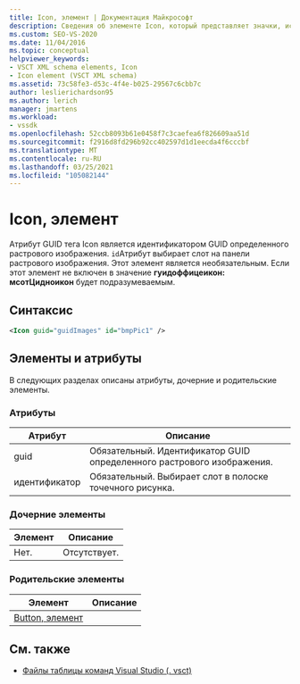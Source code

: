```yaml
---
title: Icon, элемент | Документация Майкрософт
description: Сведения об элементе Icon, который представляет значки, используемые в расширениях интегрированной среды разработки Visual Studio, включая атрибуты для точечного рисунка и область точечного рисунка.
ms.custom: SEO-VS-2020
ms.date: 11/04/2016
ms.topic: conceptual
helpviewer_keywords:
- VSCT XML schema elements, Icon
- Icon element (VSCT XML schema)
ms.assetid: 73c58fe3-d53c-4f4e-b025-29567c6cbb7c
author: leslierichardson95
ms.author: lerich
manager: jmartens
ms.workload:
- vssdk
ms.openlocfilehash: 52ccb8093b61e0458f7c3caefea6f826609aa51d
ms.sourcegitcommit: f2916d8fd296b92cc402597d1d1eecda4f6cccbf
ms.translationtype: MT
ms.contentlocale: ru-RU
ms.lasthandoff: 03/25/2021
ms.locfileid: "105082144"
---
```

# <a name="icon-element"></a>Icon, элемент
Атрибут GUID тега Icon является идентификатором GUID определенного растрового изображения. `id`Атрибут выбирает слот на панели растрового изображения. Этот элемент является необязательным. Если этот элемент не включен в значение **гуидоффицеикон: мсотЦидноикон** будет подразумеваемым.

## <a name="syntax"></a>Синтаксис

```xml
<Icon guid="guidImages" id="bmpPic1" />
```

## <a name="attributes-and-elements"></a>Элементы и атрибуты
 В следующих разделах описаны атрибуты, дочерние и родительские элементы.

### <a name="attributes"></a>Атрибуты

|Атрибут|Описание|
|---------------|-----------------|
|guid|Обязательный. Идентификатор GUID определенного растрового изображения.|
|идентификатор|Обязательный. Выбирает слот в полоске точечного рисунка.|

### <a name="child-elements"></a>Дочерние элементы

|Элемент|Описание|
|-------------|-----------------|
|Нет.|Отсутствует.|

### <a name="parent-elements"></a>Родительские элементы

|Элемент|Описание|
|-------------|-----------------|
|[Button, элемент](../extensibility/buttons-element.md)||

## <a name="see-also"></a>См. также
- [Файлы таблицы команд Visual Studio (. vsct)](../extensibility/internals/visual-studio-command-table-dot-vsct-files.md)
